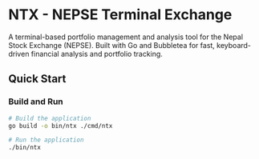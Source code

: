 # NTX - NEPSE Terminal Exchange

A terminal-based portfolio management and analysis tool for the Nepal Stock Exchange (NEPSE). Built with Go and Bubbletea for fast, keyboard-driven financial analysis and portfolio tracking.

## Quick Start

### Build and Run

```bash
# Build the application
go build -o bin/ntx ./cmd/ntx

# Run the application
./bin/ntx
```

